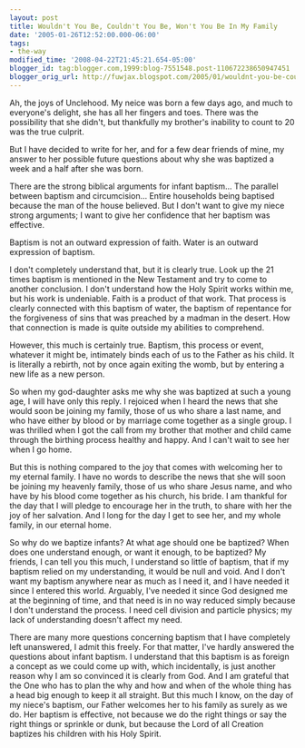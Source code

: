 ```yaml
---
layout: post
title: Wouldn't You Be, Couldn't You Be, Won't You Be In My Family
date: '2005-01-26T12:52:00.000-06:00'
tags:
- the-way
modified_time: '2008-04-22T21:45:21.654-05:00'
blogger_id: tag:blogger.com,1999:blog-7551548.post-110672238650947451
blogger_orig_url: http://fuwjax.blogspot.com/2005/01/wouldnt-you-be-couldnt-you-be-wont-you.html
---
```


Ah, the joys of Unclehood.  My neice was born a few days ago, and much to everyone's delight, she has all her fingers and toes.  There was the possibility that she didn't, but thankfully my brother's inability to count to 20 was the true culprit.

But I have decided to write for her, and for a few dear friends of mine, my answer to her possible future questions about why she was baptized a week and a half after she was born.

There are the strong biblical arguments for infant baptism...  The parallel between baptism and circumcision...  Entire households being baptised because the man of the house believed.  But I don't want to give my niece strong arguments; I want to give her confidence that her baptism was effective.

Baptism is not an outward expression of faith.  Water is an outward expression of baptism.

I don't completely understand that, but it is clearly true.  Look up the 21 times baptism is mentioned in the New Testament and try to come to another conclusion.  I don't understand how the Holy Spirit works within me, but his work is undeniable.  Faith is a product of that work.  That process is clearly connected with this baptism of water, the baptism of repentance for the forgiveness of sins that was preached by a madman in the desert.  How that connection is made is quite outside my abilities to comprehend.

However, this much is certainly true.  Baptism, this process or event, whatever it might be, intimately binds each of us to the Father as his child.  It is literally a rebirth, not by once again exiting the womb, but by entering a new life as a new person.

So when my god-daughter asks me why she was baptized at such a young age, I will have only this reply.  I rejoiced when I heard the news that she would soon be joining my family, those of us who share a last name, and who have either by blood or by marriage come together as a single group.  I was thrilled when I got the call from my brother that mother and child came through the birthing process healthy and happy.  And I can't wait to see her when I go home.

But this is nothing compared to the joy that comes with welcoming her to my eternal family.  I have no words to describe the news that she will soon be joining my heavenly family, those of us who share Jesus name, and who have by his blood come together as his church, his bride.  I am thankful for the day that I will pledge to encourage her in the truth, to share with her the joy of her salvation.  And I long for the day I get to see her, and my whole family, in our eternal home.

So why do we baptize infants?  At what age should one be baptized?  When does one understand enough, or want it enough, to be baptized?  My friends, I can tell you this much, I understand so little of baptism, that if my baptism relied on my understanding, it would be null and void.  And I don't want my baptism anywhere near as much as I need it, and I have needed it since I entered this world.  Arguably, I've needed it since God designed me at the beginning of time, and that need is in no way reduced simply because I don't understand the process.  I need cell division and particle physics; my lack of understanding doesn't affect my need.

There are many more questions concerning baptism that I have completely left unanswered, I admit this freely.  For that matter, I've hardly answered the questions about infant baptism.  I understand that this baptism is as foreign a concept as we could come up with, which incidentally, is just another reason why I am so convinced it is clearly from God.  And I am grateful that the One who has to plan the why and how and when of the whole thing has a head big enough to keep it all straight.  But this much I know, on the day of my niece's baptism, our Father welcomes her to his family as surely as we do.  Her baptism is effective, not because we do the right things or say the right things or sprinkle or dunk, but because the Lord of all Creation baptizes his children with his Holy Spirit.